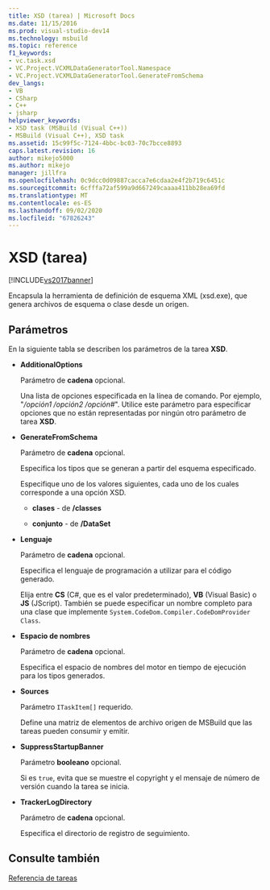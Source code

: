 ```yaml
---
title: XSD (tarea) | Microsoft Docs
ms.date: 11/15/2016
ms.prod: visual-studio-dev14
ms.technology: msbuild
ms.topic: reference
f1_keywords:
- vc.task.xsd
- VC.Project.VCXMLDataGeneratorTool.Namespace
- VC.Project.VCXMLDataGeneratorTool.GenerateFromSchema
dev_langs:
- VB
- CSharp
- C++
- jsharp
helpviewer_keywords:
- XSD task (MSBuild (Visual C++))
- MSBuild (Visual C++), XSD task
ms.assetid: 15c99f5c-7124-4bbc-bc03-70c7bcce8893
caps.latest.revision: 16
author: mikejo5000
ms.author: mikejo
manager: jillfra
ms.openlocfilehash: 0c9dcc0d09887cacca7e6cdaa2e4f2b719c6451c
ms.sourcegitcommit: 6cfffa72af599a9d667249caaaa411bb28ea69fd
ms.translationtype: MT
ms.contentlocale: es-ES
ms.lasthandoff: 09/02/2020
ms.locfileid: "67826243"
---
```

# <a name="xsd-task"></a>XSD (tarea)
[!INCLUDE[vs2017banner](../includes/vs2017banner.md)]

Encapsula la herramienta de definición de esquema XML (xsd.exe), que genera archivos de esquema o clase desde un origen.  
  
## <a name="parameters"></a>Parámetros  
 En la siguiente tabla se describen los parámetros de la tarea **XSD**.  
  
- **AdditionalOptions**  
  
     Parámetro de **cadena** opcional.  
  
     Una lista de opciones especificada en la línea de comando. Por ejemplo, "*/opción1 /opción2 /opción#*". Utilice este parámetro para especificar opciones que no están representadas por ningún otro parámetro de tarea **XSD**.  
  
- **GenerateFromSchema**  
  
  Parámetro de **cadena** opcional.  

  Especifica los tipos que se generan a partir del esquema especificado.  

  Especifique uno de los valores siguientes, cada uno de los cuales corresponde a una opción XSD.  

  - **clases**  -  de **/classes**  

  - **conjunto**  -  de **/DataSet**  
  
- **Lenguaje**  
  
     Parámetro de **cadena** opcional.  
  
     Especifica el lenguaje de programación a utilizar para el código generado.  
  
     Elija entre **CS** (C#, que es el valor predeterminado), **VB** (Visual Basic) o **JS** (JScript). También se puede especificar un nombre completo para una clase que implemente `System.CodeDom.Compiler.CodeDomProvider Class`.  
  
- **Espacio de nombres**  
  
     Parámetro de **cadena** opcional.  
  
     Especifica el espacio de nombres del motor en tiempo de ejecución para los tipos generados.  
  
- **Sources**  
  
     Parámetro `ITaskItem[]` requerido.  
  
     Define una matriz de elementos de archivo origen de MSBuild que las tareas pueden consumir y emitir.  
  
- **SuppressStartupBanner**  
  
     Parámetro **booleano** opcional.  
  
     Si es `true`, evita que se muestre el copyright y el mensaje de número de versión cuando la tarea se inicia.   
  
- **TrackerLogDirectory**  
  
     Parámetro de **cadena** opcional.  
  
     Especifica el directorio de registro de seguimiento.  
  
## <a name="see-also"></a>Consulte también  
 [Referencia de tareas](../msbuild/msbuild-task-reference.md)
